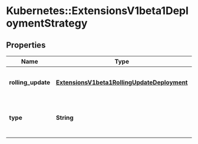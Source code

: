 # Kubernetes::ExtensionsV1beta1DeploymentStrategy

## Properties
Name | Type | Description | Notes
------------ | ------------- | ------------- | -------------
**rolling_update** | [**ExtensionsV1beta1RollingUpdateDeployment**](ExtensionsV1beta1RollingUpdateDeployment.md) | Rolling update config params. Present only if DeploymentStrategyType &#x3D; RollingUpdate. | [optional] 
**type** | **String** | Type of deployment. Can be \&quot;Recreate\&quot; or \&quot;RollingUpdate\&quot;. Default is RollingUpdate. | [optional] 


